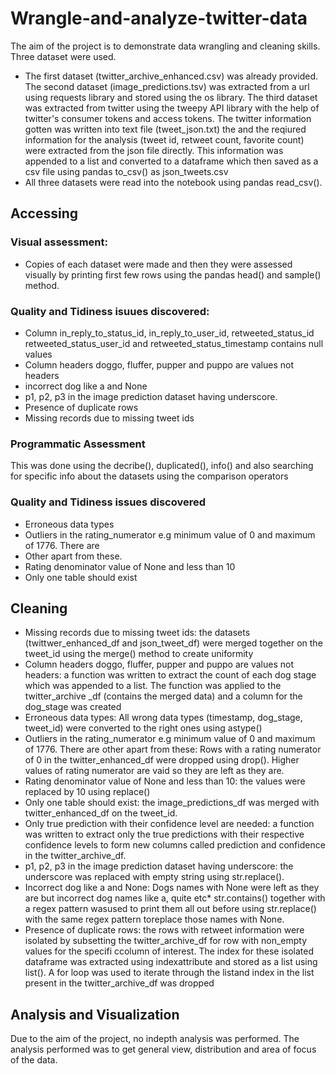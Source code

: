 # Wrangle-and-analyze-twitter-data
The aim of the project is to demonstrate data wrangling and cleaning skills. Three dataset were used.
+ The first dataset (twitter_archive_enhanced.csv) was already provided. The second
dataset (image_predictions.tsv) was extracted from a url using requests library and
stored using the os library. The third dataset was extracted from twitter using the
tweepy API library with the help of twitter's consumer tokens and access tokens. The
twitter information gotten was written into text file (tweet_json.txt) the and the
reqiured information for the analysis (tweet id, retweet count, favorite count) were
extracted from the json file directly. This information was appended to a list and
converted to a dataframe which then saved as a csv file using pandas to_csv() as
json_tweets.csv
+ All three datasets were read into the notebook using pandas read_csv().

## Accessing
### Visual assessment:
+ Copies of each dataset were made and then they were assessed visually by printing
first few rows using the pandas head() and sample() method.

### Quality and Tidiness isuues discovered:
+ Column in_reply_to_status_id, in_reply_to_user_id, retweeted_status_id
retweeted_status_user_id and retweeted_status_timestamp contains null values
+ Column headers doggo, fluffer, pupper and puppo are values not headers
+ incorrect dog like a and None
+ p1, p2, p3 in the image prediction dataset having underscore.
+ Presence of duplicate rows
+ Missing records due to missing tweet ids

### Programmatic Assessment
This was done using the decribe(), duplicated(), info() and also searching for specific
info about the datasets using the comparison operators

### Quality and Tidiness issues discovered
+ Erroneous data types
+ Outliers in the rating_numerator e.g minimum value of 0 and maximum of 1776. There are
+ Other apart from these.
+ Rating denominator value of None and less than 10
+ Only one table should exist

## Cleaning
+ Missing records due to missing tweet ids: the datasets (twittwer_enhanced_df and
json_tweet_df) were merged together on the tweet_id using the merge() method to
create uniformity
+ Column headers doggo, fluffer, pupper and puppo are values not headers: a function
was written to extract the count of each dog stage which was appended to a list. The
function was applied to the twitter_archive _df (contains the merged data) and a
column for the dog_stage was created
+ Erroneous data types: All wrong data types (timestamp, dog_stage, tweet_id) were
converted to the right ones using astype()
+ Outliers in the rating_numerator e.g minimum value of 0 and maximum of 1776. There
are other apart from these: Rows with a rating numerator of 0 in the
twitter_enhanced_df were dropped using drop(). Higher values of rating numerator
are vaid so they are left as they are.
+ Rating denominator value of None and less than 10: the values were replaced by 10
using replace()
+ Only one table should exist: the image_predictions_df was merged with
twitter_enhanced_df on the tweet_id.
+ Only true prediction with their confidence level are needed: a function was written to
extract only the true predictions with their respective confidence levels to form new
columns called prediction and confidence in the twitter_archive_df.
+ p1, p2, p3 in the image prediction dataset having underscore: the underscore was
replaced with empty string using str.replace().
+ Incorrect dog like a and None: Dogs names with None were left as they are but incorrect dog names like
a, quite etc* str.contains() together with a regex pattern wasused to print them all out 
before using str.replace() with the same regex pattern toreplace those names with
None.
+ Presence of duplicate rows: the rows with retweet information were isolated by subsetting 
the twitter_archive_df for row with non_empty values for the specifi ccolumn of interest. 
The index for these isolated dataframe was extracted using indexattribute and stored as a list 
using list(). A for loop was used to iterate through the listand index in the list present in 
the twitter_archive_df was dropped

## Analysis and Visualization
Due to the aim of the project, no indepth analysis was performed. The analysis performed was
to get general view, distribution and area of focus of the data.
